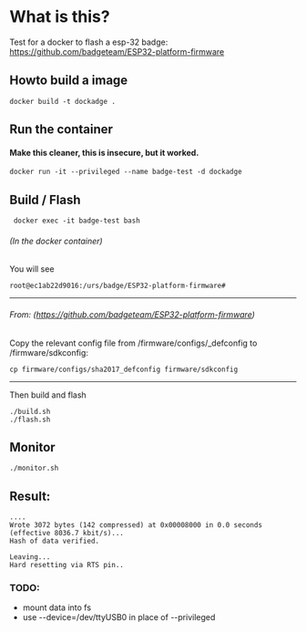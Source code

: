 # What is this?

Test for a docker to flash a esp-32 badge:
https://github.com/badgeteam/ESP32-platform-firmware

## Howto build a image
````shell script
docker build -t dockadge .
````

## Run the container
#### Make this cleaner, this is insecure, but it worked.
````shell script
docker run -it --privileged --name badge-test -d dockadge  
````


## Build / Flash
````shell script
 docker exec -it badge-test bash
````

######  (In the docker container)
You will see
```shell script
root@ec1ab22d9016:/urs/badge/ESP32-platform-firmware# 
```

***
###### From: (https://github.com/badgeteam/ESP32-platform-firmware)

Copy the relevant config file from /firmware/configs/<badge>_defconfig to /firmware/sdkconfig: 
````shell script
cp firmware/configs/sha2017_defconfig firmware/sdkconfig
````
***

Then build and flash

````shell script
./build.sh
./flash.sh
````

## Monitor
````shell script
./monitor.sh
````


## Result:
````shell script
....
Wrote 3072 bytes (142 compressed) at 0x00008000 in 0.0 seconds (effective 8036.7 kbit/s)...
Hash of data verified.

Leaving...
Hard resetting via RTS pin..
````


### TODO: 
* mount data into fs
* use --device=/dev/ttyUSB0 in place of --privileged